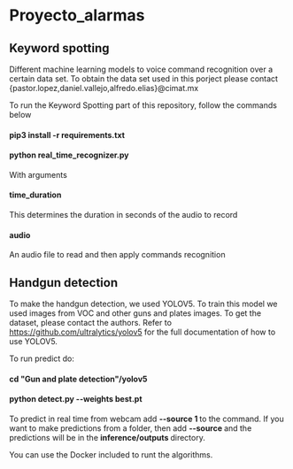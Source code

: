 # Proyecto_alarmas

## Keyword spotting 

Different machine learning models to voice command recognition over a certain data set. To obtain the data set used in this porject please contact {pastor.lopez,daniel.vallejo,alfredo.elias}@cimat.mx 

To run the Keyword Spotting part of this repository, follow the commands below

#### pip3 install -r requirements.txt

#### python real_time_recognizer.py

With arguments

#### time_duration 
This determines the duration in seconds of the audio to record

#### audio
An audio file to read and then apply commands recognition


## Handgun detection
To make the handgun detection, we used YOLOV5. To train this model we used images from VOC and other guns and plates images. To get the dataset, please contact the authors. Refer to https://github.com/ultralytics/yolov5 for the full documentation of how to use YOLOV5.

To run predict do:

#### cd "Gun and plate detection"/yolov5

#### python detect.py --weights best.pt

To predict in real time from webcam add <b> --source 1 </b> to the command. If you want to make predictions from a folder, then add <b> --source <directory> </b> and the predictions will be in the <b>inference/outputs </b> directory.
  
  You can use the Docker included to runt the algorithms. 
